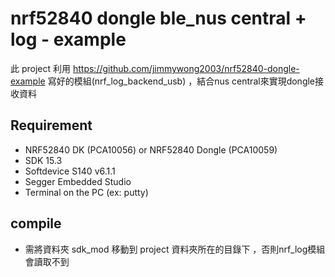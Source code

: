 # nrf52840 dongle ble_nus central + log - example

此 project 利用 https://github.com/jimmywong2003/nrf52840-dongle-example 寫好的模組(nrf_log_backend_usb) ，結合nus central來實現dongle接收資料

## Requirement

* NRF52840 DK (PCA10056) or NRF52840 Dongle (PCA10059)
* SDK 15.3
* Softdevice S140 v6.1.1
* Segger Embedded Studio
* Terminal on the PC (ex: putty)

## compile 

 * 需將資料夾 sdk_mod 移動到 project 資料夾所在的目錄下 ，否則nrf_log模組會讀取不到